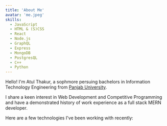 ```yaml
---
title: 'About Me'
avatar: 'me.jpeg'
skills:
  - JavaScript
  - HTML & (S)CSS
  - React
  - Node.js
  - GraphQL
  - Express
  - MongoDB
  - PostgresQL
  - C++
  - Python
---
```


Hello! I'm Atul Thakur, a sophmore persuing bachelors in Information Technology Engineering from [Panjab University](https://puchd.ac.in/).

I share a keen interest in Web Development and Competitive Programming and have a demonstrated history of work experience as a full stack MERN developer.

Here are a few technologies I've been working with recently:
